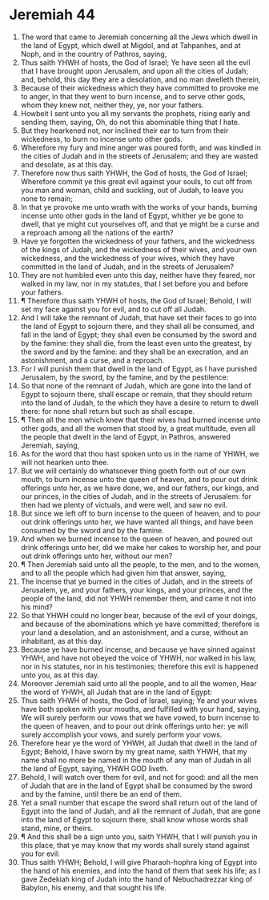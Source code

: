 ﻿# Jeremiah 44
1. The word that came to Jeremiah concerning all the Jews which dwell in the land of Egypt, which dwell at Migdol, and at Tahpanhes, and at Noph, and in the country of Pathros, saying, 
2. Thus saith YHWH of hosts, the God of Israel; Ye have seen all the evil that I have brought upon Jerusalem, and upon all the cities of Judah; and, behold, this day they are a desolation, and no man dwelleth therein, 
3. Because of their wickedness which they have committed to provoke me to anger, in that they went to burn incense, and to serve other gods, whom they knew not, neither they, ye, nor your fathers. 
4. Howbeit I sent unto you all my servants the prophets, rising early and sending them, saying, Oh, do not this abominable thing that I hate. 
5. But they hearkened not, nor inclined their ear to turn from their wickedness, to burn no incense unto other gods. 
6. Wherefore my fury and mine anger was poured forth, and was kindled in the cities of Judah and in the streets of Jerusalem; and they are wasted and desolate, as at this day. 
7. Therefore now thus saith YHWH, the God of hosts, the God of Israel; Wherefore commit ye this great evil against your souls, to cut off from you man and woman, child and suckling, out of Judah, to leave you none to remain; 
8. In that ye provoke me unto wrath with the works of your hands, burning incense unto other gods in the land of Egypt, whither ye be gone to dwell, that ye might cut yourselves off, and that ye might be a curse and a reproach among all the nations of the earth? 
9. Have ye forgotten the wickedness of your fathers, and the wickedness of the kings of Judah, and the wickedness of their wives, and your own wickedness, and the wickedness of your wives, which they have committed in the land of Judah, and in the streets of Jerusalem? 
10. They are not humbled even unto this day, neither have they feared, nor walked in my law, nor in my statutes, that I set before you and before your fathers. 
11. ¶ Therefore thus saith YHWH of hosts, the God of Israel; Behold, I will set my face against you for evil, and to cut off all Judah. 
12. And I will take the remnant of Judah, that have set their faces to go into the land of Egypt to sojourn there, and they shall all be consumed, and fall in the land of Egypt; they shall even be consumed by the sword and by the famine: they shall die, from the least even unto the greatest, by the sword and by the famine: and they shall be an execration, and an astonishment, and a curse, and a reproach. 
13. For I will punish them that dwell in the land of Egypt, as I have punished Jerusalem, by the sword, by the famine, and by the pestilence: 
14. So that none of the remnant of Judah, which are gone into the land of Egypt to sojourn there, shall escape or remain, that they should return into the land of Judah, to the which they have a desire to return to dwell there: for none shall return but such as shall escape. 
15. ¶ Then all the men which knew that their wives had burned incense unto other gods, and all the women that stood by, a great multitude, even all the people that dwelt in the land of Egypt, in Pathros, answered Jeremiah, saying, 
16. As for the word that thou hast spoken unto us in the name of YHWH, we will not hearken unto thee. 
17. But we will certainly do whatsoever thing goeth forth out of our own mouth, to burn incense unto the queen of heaven, and to pour out drink offerings unto her, as we have done, we, and our fathers, our kings, and our princes, in the cities of Judah, and in the streets of Jerusalem: for then had we plenty of victuals, and were well, and saw no evil. 
18. But since we left off to burn incense to the queen of heaven, and to pour out drink offerings unto her, we have wanted all things, and have been consumed by the sword and by the famine. 
19. And when we burned incense to the queen of heaven, and poured out drink offerings unto her, did we make her cakes to worship her, and pour out drink offerings unto her, without our men? 
20. ¶ Then Jeremiah said unto all the people, to the men, and to the women, and to all the people which had given him that answer, saying, 
21. The incense that ye burned in the cities of Judah, and in the streets of Jerusalem, ye, and your fathers, your kings, and your princes, and the people of the land, did not YHWH remember them, and came it not into his mind? 
22. So that YHWH could no longer bear, because of the evil of your doings, and because of the abominations which ye have committed; therefore is your land a desolation, and an astonishment, and a curse, without an inhabitant, as at this day. 
23. Because ye have burned incense, and because ye have sinned against YHWH, and have not obeyed the voice of YHWH, nor walked in his law, nor in his statutes, nor in his testimonies; therefore this evil is happened unto you, as at this day. 
24. Moreover Jeremiah said unto all the people, and to all the women, Hear the word of YHWH, all Judah that are in the land of Egypt: 
25. Thus saith YHWH of hosts, the God of Israel, saying; Ye and your wives have both spoken with your mouths, and fulfilled with your hand, saying, We will surely perform our vows that we have vowed, to burn incense to the queen of heaven, and to pour out drink offerings unto her: ye will surely accomplish your vows, and surely perform your vows. 
26. Therefore hear ye the word of YHWH, all Judah that dwell in the land of Egypt; Behold, I have sworn by my great name, saith YHWH, that my name shall no more be named in the mouth of any man of Judah in all the land of Egypt, saying, YHWH GOD liveth. 
27. Behold, I will watch over them for evil, and not for good: and all the men of Judah that are in the land of Egypt shall be consumed by the sword and by the famine, until there be an end of them. 
28. Yet a small number that escape the sword shall return out of the land of Egypt into the land of Judah, and all the remnant of Judah, that are gone into the land of Egypt to sojourn there, shall know whose words shall stand, mine, or theirs. 
29. ¶ And this shall be a sign unto you, saith YHWH, that I will punish you in this place, that ye may know that my words shall surely stand against you for evil: 
30. Thus saith YHWH; Behold, I will give Pharaoh-hophra king of Egypt into the hand of his enemies, and into the hand of them that seek his life; as I gave Zedekiah king of Judah into the hand of Nebuchadrezzar king of Babylon, his enemy, and that sought his life. 
